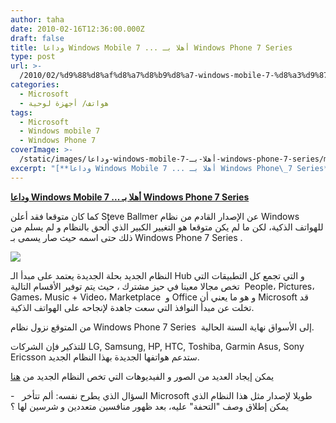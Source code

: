 ```yaml
---
author: taha
date: 2010-02-16T12:36:00.000Z
draft: false
title: وداعا Windows Mobile 7 ... أهلا بـ Windows Phone 7 Series
type: post
url: >-
  /2010/02/%d9%88%d8%af%d8%a7%d8%b9%d8%a7-windows-mobile-7-%d8%a3%d9%87%d9%84%d8%a7-%d8%a8%d9%80-windows-phone-7-series/
categories:
  - Microsoft
  - هواتف/ أجهزة لوحية
tags:
  - Microsoft
  - Windows mobile 7
  - Windows Phone 7
coverImage: >-
  /static/images/وداعا-windows-mobile-7-أهلا-بـ-windows-phone-7-series/microsoft_windowsphone7.jpg
excerpt: "[**وداعا Windows Mobile 7 ... أهلا بـ Windows Phone\_7 Series**](https://www.it-scoop.com/2010/02/%d9%88%d8%af%d8%a7%d8%b9%d8%a7-windows-mobile-7-%d8%a3%d9%87%d9%84%d8%a7-%d8%a8%d9%80-windows-phone-7-series/)\n\nكما كان متوقعا فقد أعلن Steve Ballmer عن الإصدار القادم من نظام Windows للهواتف الذكية، لكن ما لم يكن متوقعا هو التغيير الكبير الذي أُلحق بالنظام و لم يسلم من ذلك"
---
```

[**وداعا Windows Mobile 7 ... أهلا بـ Windows Phone 7 Series**](https://www.it-scoop.com/2010/02/%d9%88%d8%af%d8%a7%d8%b9%d8%a7-windows-mobile-7-%d8%a3%d9%87%d9%84%d8%a7-%d8%a8%d9%80-windows-phone-7-series/)

كما كان متوقعا فقد أعلن Steve Ballmer عن الإصدار القادم من نظام Windows للهواتف الذكية، لكن ما لم يكن متوقعا هو التغيير الكبير الذي أُلحق بالنظام و لم يسلم من ذلك حتى اسمه حيث صار يسمى بـ Windows Phone 7 Series .

![](/static/images/وداعا-windows-mobile-7-أهلا-بـ-windows-phone-7-series/microsoft_windowsphone7.jpg)

النظام الجديد بحلة الجديدة يعتمد على مبدأ الـ Hub و التي تجمع كل التطبيقات التي تخص مجالا معينا في حيز مشترك ، حيث يتم توفير الأقسام التالية  People، Pictures، Games، Music + Video، Marketplace  و Office و هو ما يعني أن Microsoft قد تخلت عن مبدأ النوافذ التي سعت جاهدة لإنجاحه على الهواتف الذكية.

من المتوقع نزول نظام Windows Phone 7 Series  إلى الأسواق نهاية السنة الحالية.

للتذكير فإن الشركات LG, Samsung, HP, HTC, Toshiba, Garmin Asus, Sony Ericsson ستدعم هواتفها الجديدة بهذا النظام الجديد.

يمكن إيجاد العديد من الصور و الفيديوهات التي تخص النظام الجديد من [هنا](http://www.engadget.com/2010/02/15/windows-phone-7-series-hands-on-and-impressions/)

\-   السؤال الذي يطرح نفسه: ألم تتأخر Microsoft طويلا لإصدار مثل هذا النظام الذي يمكن إطلاق وصف "التحفة" عليه، بعد ظهور منافسين متعددين و شرسين لها ؟
